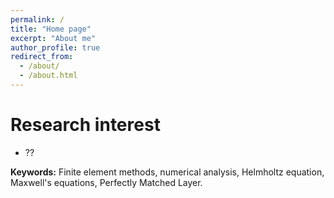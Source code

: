 ```yaml
---
permalink: /
title: "Home page"
excerpt: "About me"
author_profile: true
redirect_from: 
  - /about/
  - /about.html
---
```


Research interest
===

* ??


**Keywords:** Finite element methods, numerical analysis, Helmholtz equation, Maxwell's equations, Perfectly Matched Layer. 
 

